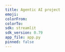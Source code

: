 ```yaml
---
title: Agentic AI project
emoji: 
colorFrom: 
colorTo: 
sdk: streamlit
sdk_version: 0.79
app_file: app.py
pinned: false
---
```

